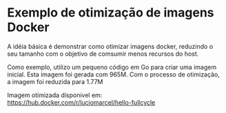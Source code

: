 # Exemplo de otimização de imagens Docker

A idéia básica é demonstrar como otimizar imagens docker, reduzindo o seu tamanho com o objetivo de comsumir menos recursos do host.

Como exemplo, utilizo um pequeno código em Go para criar uma imagem inicial. Esta imagem foi gerada com 965M. Com o processo de otimização, a imagem foi reduzida para 1.77M

Imagem otimizada disponivel em: https://hub.docker.com/r/luciomarcel/hello-fullcycle